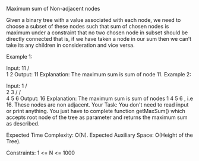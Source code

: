 Maximum sum of Non-adjacent nodes 

Given a binary tree with a value associated with each node, we need to choose a subset of these nodes such that sum of chosen nodes is maximum under a constraint that no two chosen node in subset should be directly connected that is, if we have taken a node in our sum then we can’t take its any children in consideration and vice versa.

                                               

Example 1:

Input:
     11
    /  \
   1    2
Output: 11
Explanation: The maximum sum is sum of
node 11.
Example 2:

Input:
        1
      /   \
     2     3
    /     /  \
   4     5    6
Output: 16
Explanation: The maximum sum is sum of
nodes 1 4 5 6 , i.e 16. These nodes are
non adjacent.
Your Task:
You don't need to read input or print anything. You just have to complete function getMaxSum() which accepts root node of the tree as parameter and returns the maximum sum as described.

Expected Time Complexity: O(N).
Expected Auxiliary Space: O(Height of the Tree).

Constraints:
1 <= N <= 1000
